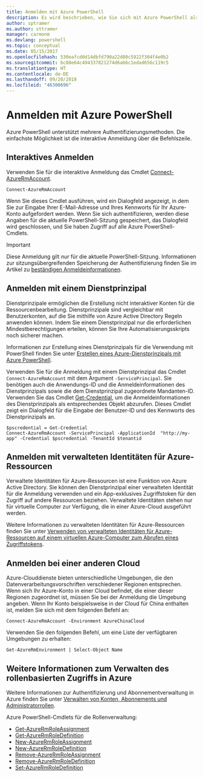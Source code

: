 ```yaml
---
title: Anmelden mit Azure PowerShell
description: Es wird beschrieben, wie Sie sich mit Azure PowerShell als Benutzer, per Dienstprinzipal oder mit verwalteten Identitäten für Azure-Ressourcen anmelden.
author: sptramer
ms.author: sttramer
manager: carmonm
ms.devlang: powershell
ms.topic: conceptual
ms.date: 05/15/2017
ms.openlocfilehash: 530eafcd0d14dbfd790a22d80c5922f304f4e0b2
ms.sourcegitcommit: bc88e64c494337821274d6a66c1edad656c119c5
ms.translationtype: HT
ms.contentlocale: de-DE
ms.lasthandoff: 09/20/2018
ms.locfileid: "46300696"
---
```

# <a name="sign-in-with-azure-powershell"></a>Anmelden mit Azure PowerShell

Azure PowerShell unterstützt mehrere Authentifizierungsmethoden. Die einfachste Möglichkeit ist die interaktive Anmeldung über die Befehlszeile.

## <a name="sign-in-interactively"></a>Interaktives Anmelden

Verwenden Sie für die interaktive Anmeldung das Cmdlet [Connect-AzureRmAccount](/powershell/module/azurerm.profile/connect-azurermaccount).

```azurepowershell
Connect-AzureRmAccount
```

Wenn Sie dieses Cmdlet ausführen, wird ein Dialogfeld angezeigt, in dem Sie zur Eingabe Ihrer E-Mail-Adresse und Ihres Kennworts für Ihr Azure-Konto aufgefordert werden. Wenn Sie sich authentifizieren, werden diese Angaben für die aktuelle PowerShell-Sitzung gespeichert, das Dialogfeld wird geschlossen, und Sie haben Zugriff auf alle Azure PowerShell-Cmdlets.

> [!IMPORTANT]
> Diese Anmeldung gilt _nur_ für die aktuelle PowerShell-Sitzung. Informationen zur sitzungsübergreifenden Speicherung der Authentifizierung finden Sie im Artikel zu [beständigen Anmeldeinformationen](context-persistence.md).

## <a name="sign-in-with-a-service-principal"></a>Anmelden mit einem Dienstprinzipal

Dienstprinzipale ermöglichen die Erstellung nicht interaktiver Konten für die Ressourcenbearbeitung. Dienstprinzipale sind vergleichbar mit Benutzerkonten, auf die Sie mithilfe von Azure Active Directory Regeln anwenden können. Indem Sie einem Dienstprinzipal nur die erforderlichen Mindestberechtigungen erteilen, können Sie Ihre Automatisierungsskripts noch sicherer machen.

Informationen zur Erstellung eines Dienstprinzipals für die Verwendung mit PowerShell finden Sie unter [Erstellen eines Azure-Dienstprinzipals mit Azure PowerShell](create-azure-service-principal-azureps.md).

Verwenden Sie für die Anmeldung mit einem Dienstprinzipal das Cmdlet `Connect-AzureRmAccount` mit dem Argument `-ServicePrincipal`. Sie benötigen auch die Anwendungs-ID und die Anmeldeinformationen des Dienstprinzipals sowie die dem Dienstprinzipal zugeordnete Mandanten-ID. Verwenden Sie das Cmdlet [Get-Credential](/powershell/module/microsoft.powershell.security/get-credential), um die Anmeldeinformationen des Dienstprinzipals als entsprechendes Objekt abzurufen. Dieses Cmdlet zeigt ein Dialogfeld für die Eingabe der Benutzer-ID und des Kennworts des Dienstprinzipals an.

```azurepowershell-interactive
$pscredential = Get-Credential
Connect-AzureRmAccount -ServicePrincipal -ApplicationId  "http://my-app" -Credential $pscredential -TenantId $tenantid
```

## <a name="sign-in-using-managed-identities-for-azure-resources"></a>Anmelden mit verwalteten Identitäten für Azure-Ressourcen

Verwaltete Identitäten für Azure-Ressourcen ist eine Funktion von Azure Active Directory. Sie können den Dienstprinzipal einer verwalteten Identität für die Anmeldung verwenden und ein App-exklusives Zugriffstoken für den Zugriff auf andere Ressourcen beziehen. Verwaltete Identitäten stehen nur für virtuelle Computer zur Verfügung, die in einer Azure-Cloud ausgeführt werden.

Weitere Informationen zu verwalteten Identitäten für Azure-Ressourcen finden Sie unter [Verwenden von verwalteten Identitäten für Azure-Ressourcen auf einem virtuellen Azure-Computer zum Abrufen eines Zugriffstokens](/azure/active-directory/managed-identities-azure-resources/how-to-use-vm-token).

## <a name="sign-in-to-another-cloud"></a>Anmelden bei einer anderen Cloud

Azure-Clouddienste bieten unterschiedliche Umgebungen, die den Datenverarbeitungsvorschriften verschiedener Regionen entsprechen. Wenn sich Ihr Azure-Konto in einer Cloud befindet, die einer dieser Regionen zugeordnet ist, müssen Sie bei der Anmeldung die Umgebung angeben. Wenn Ihr Konto beispielsweise in der Cloud für China enthalten ist, melden Sie sich mit dem folgenden Befehl an:

```azurepowershell-interactive
Connect-AzureRmAccount -Environment AzureChinaCloud
```

Verwenden Sie den folgenden Befehl, um eine Liste der verfügbaren Umgebungen zu erhalten:

```azurepowershell-interactive
Get-AzureRmEnvironment | Select-Object Name
```

## <a name="learn-more-about-managing-azure-role-based-access"></a>Weitere Informationen zum Verwalten des rollenbasierten Zugriffs in Azure

Weitere Informationen zur Authentifizierung und Abonnementverwaltung in Azure finden Sie unter [Verwalten von Konten, Abonnements und Administratorrollen](/azure/active-directory/role-based-access-control-configure).

Azure PowerShell-Cmdlets für die Rollenverwaltung:

* [Get-AzureRmRoleAssignment](/powershell/module/AzureRM.Resources/Get-AzureRmRoleAssignment)
* [Get-AzureRmRoleDefinition](/powershell/module/AzureRM.Resources/Get-AzureRmRoleDefinition)
* [New-AzureRmRoleAssignment](/powershell/module/AzureRM.Resources/New-AzureRmRoleAssignment)
* [New-AzureRmRoleDefinition](/powershell/module/AzureRM.Resources/New-AzureRmRoleDefinition)
* [Remove-AzureRmRoleAssignment](/powershell/module/AzureRM.Resources/Remove-AzureRmRoleAssignment)
* [Remove-AzureRmRoleDefinition](/powershell/module/AzureRM.Resources/Remove-AzureRmRoleDefinition)
* [Set-AzureRmRoleDefinition](/powershell/moduel/AzureRM.Resources/Set-AzureRmRoleDefinition)
